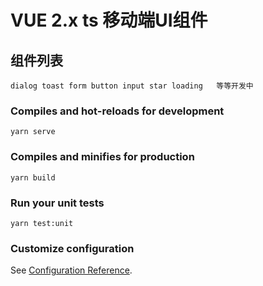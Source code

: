 # VUE 2.x ts 移动端UI组件

## 组件列表
```
dialog toast form button input star loading   等等开发中
```

### Compiles and hot-reloads for development
```
yarn serve
```

### Compiles and minifies for production
```
yarn build
```

### Run your unit tests
```
yarn test:unit
```

### Customize configuration
See [Configuration Reference](https://cli.vuejs.org/config/).
